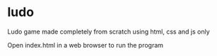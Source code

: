 # ludo
Ludo game made completely from scratch using html, css and js only

Open index.html in a web browser to run the program
